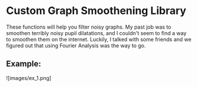 # Custom Graph Smoothening Library

These functions will help you filter noisy graphs. 
My past job was to smoothen terribly noisy pupil dilatations, and I couldn't seem to find a 
way to smoothen them on the internet. Luckily, I talked with some friends and we figured out that using
Fourier Analysis was the way to go. 

## Example:
![images/ex_1.png]